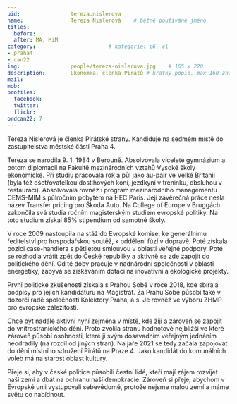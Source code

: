 ```yaml
---
uid:                tereza.nislerova
name:               Tereza Nislerová  	# běžně používáné jméno
titles:
  before: 
  after: MA, MiM
category:                       # kategorie: p6, cl
- praha4
- can22
img: 		        people/tereza-nislerova.jpg    # 165 x 220
description:        Ekonomka, členka Pirátů # kratký popis, max 160 znaků
mail: 
mob: 			
profiles:
  facebook:
  twitter: 
  flickr: 
ordcan22: 7
---
```


Tereza Nislerová je členka Pirátské strany. Kandiduje na sedmém místě do zastupitelstva městské části Praha 4.

Tereza se narodila 9. 1. 1984 v Berouně. Absolvovala víceleté gymnázium a potom diplomacii na Fakultě mezinárodních vztahů Vysoké školy ekonomické. Při studiu pracovala rok a půl jako au-pair ve Velké Británii (byla též ošetřovatelkou dostihových koní, jezdkyní v tréninku, obsluhou v restauraci). Absolvovala rovněž i program mezinárodního managementu CEMS-MIM s půlročním pobytem na HEC Paris. Její závěrečná práce nesla název Transfer pricing pro Škoda Auto. Na College of Europe v Bruggách zakončila svá studia ročním magisterským studiem evropské politiky. Na toto studium získal 85% stipendium od samotné školy. 

V roce 2009 nastoupila na stáž do Evropské komise, ke generálnímu ředitelství pro hospodářskou soutěž, k oddělení fúzí v dopravě. Poté získala pozici case-handlera s pětiletou smlouvou v oblasti veřejné podpory. Poté se rozhodla vrátit zpět do České republiky a aktivně se zde zapojit do politického dění. Od té doby pracuje v nadnárodní společnosti v oblasti energetiky, zabývá se získáváním dotací na inovativní a ekologické projekty. 

První politické zkušenosti získala s Prahou Sobě v roce 2018, kde sbírala podpisy pro jejich kandidaturu na Magistrát. Za Prahu Sobě působí také v dozorčí radě společnosti Kolektory Praha, a.s. Je rovněž ve výboru ZHMP pro evropské záležitosti. 

Chce být nadále aktivní nyní zejména v místě, kde žiji a zároveň se zapojit do vnitrostranického dění. Proto zvolila stranu hodnotově nejbližší ve které zároveň působí osobnosti, které ji svým dosavadním veřejným jednáním neodradily (na rozdíl od jiných stran). Na jaře 2021 se tedy začala zapojovat do dění místního sdružení Pirátů na Praze 4. Jako kandidát do komunálních voleb má na starost oblast kultury. 

Přeje si, aby v české politice působili čestní lidé, kteří mají zájem rozvíjet naši zemi a dbát na ochranu naší demokracie. Zároveň si přeje, abychom v Evropské unii vystupovali sebevědomě, protože nejsme malou zemí a máme světu co nabídnout.

